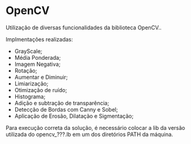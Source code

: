 # OpenCV

Utilização de diversas funcionalidades da biblioteca OpenCV..

Implmentações realizadas:

* GrayScale;
* Média Ponderada;
* Imagem Negativa;
* Rotação;
* Aumentar e Diminuir;
* Limiarização;
* Otimização de ruído;
* Histograma;
* Adição e subtração de transparência;
* Detecção de Bordas com Canny e Sobel;
* Aplicação de Erosão, Dilatação e Sigmentação;

Para execução correta da solução, é necessário colocar a lib da versão utilizada do opencv_???.lb em um dos diretórios PATH da máquina.
